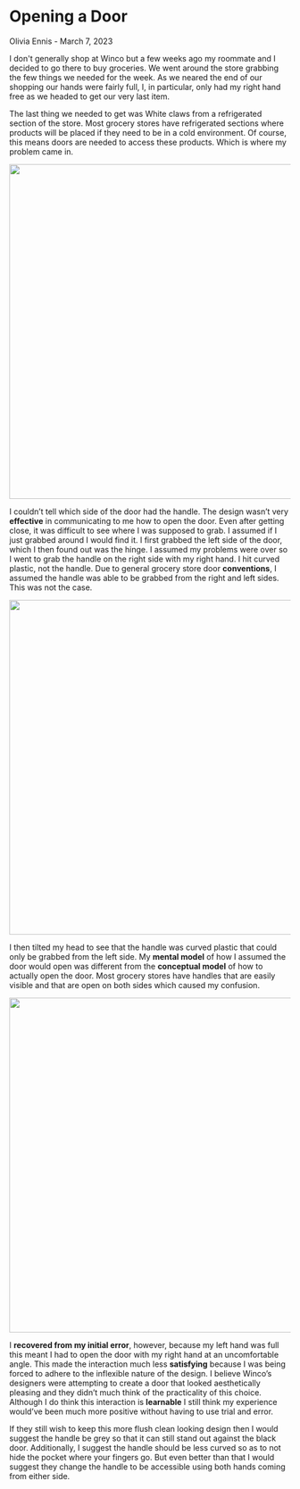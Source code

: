 # Opening a Door

Olivia Ennis - March 7, 2023

I don't generally shop at Winco but a few weeks ago my roommate and I decided to go there to buy groceries. We went around the store grabbing the few things we needed for the week. As we neared the end of our shopping our hands were fairly full, I, in particular, only had my right hand free as we headed to get our very last item. 

The last thing we needed to get was White claws from a refrigerated section of the store. Most grocery stores have refrigerated sections where products will be placed if they need to be in a cold environment. Of course, this means doors are needed to access these products. Which is where my problem came in. 

<img src="https://user-images.githubusercontent.com/111928724/224426343-49586a28-6a33-440b-b6cd-5b3bde694628.jpg" width=600)>

I couldn’t tell which side of the door had the handle. The design wasn’t very **effective** in communicating to me how to open the door. Even after getting close, it was difficult to see where I was supposed to grab. I assumed if I just grabbed around I would find it. I first grabbed the left side of the door, which I then found out was the hinge. I assumed my problems were over so I went to grab the handle on the right side with my right hand. I hit curved plastic, not the handle. Due to general grocery store door **conventions**, I assumed the handle was able to be grabbed from the right and left sides. This was not the case.

<img src="https://user-images.githubusercontent.com/111928724/224442987-072eef6d-0833-4ee7-9427-17ff5d444955.jpg" width=600>

I then tilted my head to see that the handle was curved plastic that could only be grabbed from the left side. My **mental model** of how I assumed the door would open was different from the **conceptual model** of how to actually open the door. Most grocery stores have handles that are easily visible and that are open on both sides which caused my confusion. 

<img src="https://user-images.githubusercontent.com/111928724/224445354-509a8616-1185-45a7-9835-5134744e6174.jpg" width=600>

I **recovered from my initial error**, however, because my left hand was full this meant I had to open the door with my right hand at an uncomfortable angle. This made the interaction much less **satisfying** because I was being forced to adhere to the inflexible nature of the design. I believe Winco’s designers were attempting to create a door that looked aesthetically pleasing and they didn’t much think of the practicality of this choice. Although I do think this interaction is **learnable** I still think my experience would’ve been much more positive without having to use trial and error. 

If they still wish to keep this more flush clean looking design then I would suggest the handle be grey so that it can still stand out against the black door. Additionally, I suggest the handle should be less curved so as to not hide the pocket where your fingers go. But even better than that I would suggest they change the handle to be accessible using both hands coming from either side. 
